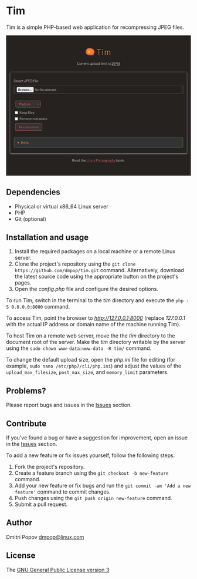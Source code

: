 # Tim

Tim is a simple PHP-based web application for recompressing JPEG files.

<img src="tim.png" alt="Tim"/>

## Dependencies

- Physical or virtual x86_64 Linux server
- PHP
- Git (optional)

## Installation and usage

1. Install the required packages on a local machine or a remote Linux server.
2. Clone the project's repository using the `git clone https://github.com/dmpop/tim.git` command. Alternatively, download the latest source code using the appropriate button on the project's pages.
3. Open the _config.php_ file and configure the desired options.

To run Tim, switch in the terminal to the _tim_ directory and execute the `php -S 0.0.0.0:8000` command.

To access Tim, point the browser to _http://127.0.0.1:8000_ (replace _127.0.0.1_ with the actual IP address or domain name of the machine running Tim).

To host Tim on a remote web server, move the the _tim_ directory to the document root of the server. Make the _tim_ directory writable by the server using the `sudo chown www-data:www-data -R tim/` command.

To change the default upload size, open the _php.ini_ file for editing (for example, `sudo nano /etc/php7/cli/php.ini`) and adjust the values of the `upload_max_filesize`, `post_max_size`, and `memory_limit` parameters.

## Problems?

Please report bugs and issues in the [Issues](https://github.com/dmpop/tim/issues) section.

## Contribute

If you've found a bug or have a suggestion for improvement, open an issue in the [Issues](https://github.com/dmpop/tim/issues) section.

To add a new feature or fix issues yourself, follow the following steps.

1. Fork the project's repository.
2. Create a feature branch using the `git checkout -b new-feature` command.
3. Add your new feature or fix bugs and run the `git commit -am 'Add a new feature'` command to commit changes.
4. Push changes using the `git push origin new-feature` command.
5. Submit a pull request.

## Author

Dmitri Popov [dmpop@linux.com](mailto:dmpop@linux.com)

## License

The [GNU General Public License version 3](http://www.gnu.org/licenses/gpl-3.0.en.html)
 
